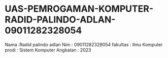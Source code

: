 # UAS-PEMROGAMAN-KOMPUTER-RADID-PALINDO-ADLAN-09011282328054
Nama :Radid palindo adlan
Nim  : 09011282328054
fakultas : Ilmu Komputer
prodi    : Sistem Komputer
Angkatan : 2023
